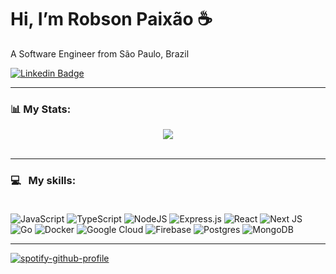 # Hi, I’m **Robson Paixão** :coffee:
A Software Engineer from São Paulo, Brazil <br/>

[![Linkedin Badge](https://img.shields.io/badge/-LinkedIn-0077B5?style=flat&logo=Linkedin&logoColor=white&link=https://www.linkedin.com/in/robsonjpx/)](https://www.linkedin.com/in/robson-paixao/)

---

### :bar_chart: My Stats:
<center>
  <img align="center" src="https://github-readme-stats.vercel.app/api/top-langs/?username=therobpx&layout=compact&theme=dracula" />
</center> <br>

---

### :computer: &nbsp; My skills: <br/> <br/>
![JavaScript](https://img.shields.io/badge/javascript-%23323330.svg?style=flat&logo=javascript&logoColor=%23F7DF1E)
![TypeScript](https://img.shields.io/badge/typescript-%23007ACC.svg?style=flat&logo=typescript&logoColor=white)
![NodeJS](https://img.shields.io/badge/node.js-6DA55F?style=flat&logo=node.js&logoColor=white)
![Express.js](https://img.shields.io/badge/express.js-%23404d59.svg?style=flat&logo=express&logoColor=%2361DAFB)
![React](https://img.shields.io/badge/react-%2320232a.svg?style=flat&logo=react&logoColor=%2361DAFB)
![Next JS](https://img.shields.io/badge/Next-black?style=flat&logo=next.js&logoColor=white)
![Go](https://img.shields.io/badge/go-%2300ADD8.svg?style=flat&logo=go&logoColor=white)
![Docker](https://img.shields.io/badge/docker-%230db7ed.svg?style=flat&logo=docker&logoColor=white)
![Google Cloud](https://img.shields.io/badge/GoogleCloud-%234285F4.svg?style=flat&logo=google-cloud&logoColor=white)
![Firebase](https://img.shields.io/badge/firebase-%23039BE5.svg?style=flat&logo=firebase)
![Postgres](https://img.shields.io/badge/postgres-%23316192.svg?style=flat&logo=postgresql&logoColor=white)
![MongoDB](https://img.shields.io/badge/MongoDB-%234ea94b.svg?style=flat&logo=mongodb&logoColor=white)

---

[![spotify-github-profile](https://spotify-github-profile.vercel.app/api/view?uid=31mo5ccbrl6cawsy3raymwbcybcy&cover_image=true&theme=default&bar_color=53b14f&bar_color_cover=false)](https://github.com/kittinan/spotify-github-profile)
